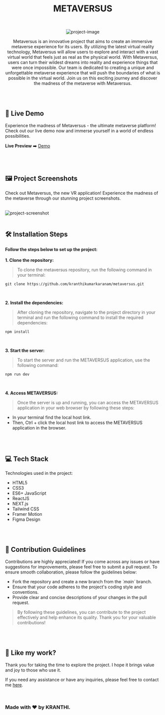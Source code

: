 <h1 align="center" id="title">METAVERSUS</h1>

<br>

<p align="center"><img src="https://socialify.git.ci/kranthikumarkaranam/metaversus/image?description=1&amp;descriptionEditable=Metaversus%20-%20The%20Next%20Generation%20Metaverse%20Application%20where%20you%20can%20explore%20a%20world%20beyond%20reality%20and%20experience%20your%20wildest%20dreams.&amp;font=KoHo&amp;logo=https%3A%2F%2Fraw.githubusercontent.com%2Fkranthikumarkaranam%2Fmetaversus%2F4e63484bd09470b6a625498d96c30819b8a40f5c%2Ffavicon%2520(1).svg&amp;name=1&amp;owner=1&amp;pattern=Charlie%20Brown&amp;theme=Auto" alt="project-image"></p>

<p align="center" id="description" >Metaversus is an innovative project that aims to create an immersive metaverse experience for its users. By utilizing the latest virtual reality technology, Metaversus will allow users to explore and interact with a vast virtual world that feels just as real as the physical world. With Metaversus, users can turn their wildest dreams into reality and experience things that were once impossible. Our team is dedicated to creating a unique and unforgettable metaverse experience that will push the boundaries of what is possible in the virtual world. Join us on this exciting journey and discover the madness of the metaverse with Metaversus.</p>

<br>
<br>

<h2>🚀 Live Demo</h2>

<p>Experience the madness of Metaversus - the ultimate metaverse platform! Check out our live demo now and immerse yourself in a world of endless possibilities.</p>

**Live Preview** ➡️ [Demo](https://metaversus-kranthi.vercel.app/)

<br>
<br>

<h2>🖼️ Project Screenshots</h2>

<p>Check out Metaversus, the new VR application! Experience the madness of the metaverse through our stunning project screenshots.</p>

<br>

<img src="https://raw.githubusercontent.com/kranthikumarkaranam/metaversus/main/METAVERSUS.png" alt="project-screenshot" width="auto" height="auto">

<br>
<br>


<h2>🛠️ Installation Steps</h2>
<h4>Follow the steps below to set up the project:</h4>

<p style="font-weight: bold;">1. Clone the repository:</p>

> To clone the metaversus repository, run the following command in your terminal:

```
git clone https://github.com/kranthikumarkaranam/metaversus.git
```

<br>

<p style="font-weight: bold;">2. Install the dependencies:</p>

> After cloning the repository, navigate to the project directory in your terminal and run the following command to install the required dependencies:

```
npm install
```

<br>

<p style="font-weight: bold;">3. Start the server:</p>

> To start the server and run the METAVERSUS application, use the following command:


```
npm run dev
```

<br>

<p style="font-weight: bold;">4. Access METAVERSUS:</p>

> Once the server is up and running, you can access the METAVERSUS application in your web browser by following these steps:


* In your terminal find the local host link.
* Then, Ctrl + click the local host link to access the METAVERSUS application in the browser.


<br>
<br>


<h2>💻 Tech Stack</h2>

Technologies used in the project:

* HTML5
* CSS3
* ES6+ JavaScript
* ReactJS
* NEXT.js
* Tailwind CSS
* Framer Motion
* Figma Design

<br>
<br>

<h2>🍰 Contribution Guidelines</h2>

Contributions are highly appreciated! If you come across any issues or have suggestions for improvements, please feel free to submit a pull request. To ensure smooth collaboration, please follow the guidelines below:

* Fork the repository and create a new branch from the _\`main\`_ branch.
* Ensure that your code adheres to the project's coding style and conventions.
* Provide clear and concise descriptions of your changes in the pull request.

> By following these guidelines, you can contribute to the project effectively and help enhance its quality. Thank you for your valuable contributions!

<br>
<br>

<h2>💖 Like my work?</h2>

<P>Thank you for taking the time to explore the project. I hope it brings value and joy to those who use it.</P>

<p>If you need any assistance or have any inquiries, please feel free to contact me <a href="mailto:2019271@iiitdmj.ac.in" target="_blank" rel="noopener noreferrer">here</a>.</p>

<br>

<h3>Made with ❤️ by KRANTHI.</h3>

<br>